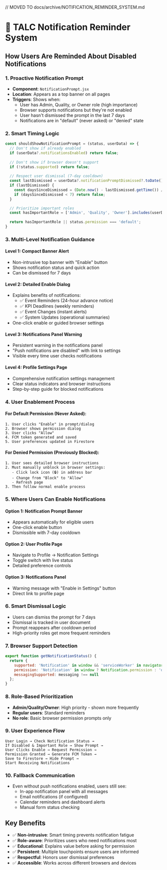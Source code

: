 // MOVED TO docs/archive/NOTIFICATION_REMINDER_SYSTEM.md
# 🔔 TALC Notification Reminder System

## How Users Are Reminded About Disabled Notifications

### 1. **Proactive Notification Prompt** 
   - **Component**: `NotificationPrompt.jsx`
   - **Location**: Appears as a top banner on all pages
   - **Triggers**: Shows when:
     - User has Admin, Quality, or Owner role (high importance)
     - Browser supports notifications but they're not enabled
     - User hasn't dismissed the prompt in the last 7 days
     - Notifications are in "default" (never asked) or "denied" state

### 2. **Smart Timing Logic**
   ```javascript
   const shouldShowNotificationPrompt = (status, userData) => {
     // Don't show if already enabled
     if (userData?.notificationsEnabled) return false;
     
     // Don't show if browser doesn't support
     if (!status.supported) return false;
     
     // Respect user dismissal (7-day cooldown)
     const lastDismissed = userData?.notificationPromptDismissed?.toDate();
     if (lastDismissed) {
       const daysSinceDismissed = (Date.now() - lastDismissed.getTime()) / (1000 * 60 * 60 * 24);
       if (daysSinceDismissed < 7) return false;
     }

     // Prioritize important roles
     const hasImportantRole = ['Admin', 'Quality', 'Owner'].includes(userData?.role);
     
     return hasImportantRole || status.permission === 'default';
   }
   ```

### 3. **Multi-Level Notification Guidance**

   #### **Level 1: Compact Banner Alert**
   - Non-intrusive top banner with "Enable" button
   - Shows notification status and quick action
   - Can be dismissed for 7 days

   #### **Level 2: Detailed Enable Dialog**
   - Explains benefits of notifications:
     - ✅ Event Reminders (24-hour advance notice)
     - ✅ KPI Deadlines (weekly reminders)
     - ✅ Event Changes (instant alerts)
     - ✅ System Updates (operational summaries)
   - One-click enable or guided browser settings

   #### **Level 3: Notifications Panel Warning**
   - Persistent warning in the notifications panel
   - "Push notifications are disabled" with link to settings
   - Visible every time user checks notifications

   #### **Level 4: Profile Settings Page**
   - Comprehensive notification settings management
   - Clear status indicators and browser instructions
   - Step-by-step guide for blocked notifications

### 4. **User Enablement Process**

   #### **For Default Permission (Never Asked):**
   ```
   1. User clicks "Enable" in prompt/dialog
   2. Browser shows permission dialog
   3. User clicks "Allow"
   4. FCM token generated and saved
   5. User preferences updated in Firestore
   ```

   #### **For Denied Permission (Previously Blocked):**
   ```
   1. User sees detailed browser instructions
   2. Must manually unblock in browser settings:
      - Click lock icon (🔒) in address bar
      - Change from "Block" to "Allow"
      - Refresh page
   3. Then follow normal enable process
   ```

### 5. **Where Users Can Enable Notifications**

   #### **Option 1: Notification Prompt Banner**
   - Appears automatically for eligible users
   - One-click enable button
   - Dismissible with 7-day cooldown

   #### **Option 2: User Profile Page**
   - Navigate to Profile → Notification Settings
   - Toggle switch with live status
   - Detailed preference controls

   #### **Option 3: Notifications Panel**
   - Warning message with "Enable in Settings" button
   - Direct link to profile page

### 6. **Smart Dismissal Logic**
   - Users can dismiss the prompt for 7 days
   - Dismissal is tracked in user document
   - Prompt reappears after cooldown period
   - High-priority roles get more frequent reminders

### 7. **Browser Support Detection**
   ```javascript
   export function getNotificationStatus() {
     return {
       supported: 'Notification' in window && 'serviceWorker' in navigator,
       permission: 'Notification' in window ? Notification.permission : 'default',
       messagingSupported: messaging !== null
     };
   }
   ```

### 8. **Role-Based Prioritization**
   - **Admin/Quality/Owner**: High priority - shown more frequently
   - **Regular users**: Standard reminders
   - **No role**: Basic browser permission prompts only

### 9. **User Experience Flow**
   ```
   User Login → Check Notification Status → 
   If Disabled & Important Role → Show Prompt →
   User Clicks Enable → Request Permission →
   Permission Granted → Generate FCM Token →
   Save to Firestore → Hide Prompt →
   Start Receiving Notifications
   ```

### 10. **Fallback Communication**
   - Even without push notifications enabled, users still see:
     - In-app notification panel with all messages
     - Email notifications (if configured)
     - Calendar reminders and dashboard alerts
     - Manual form status checking

## Key Benefits
- ✅ **Non-intrusive**: Smart timing prevents notification fatigue
- ✅ **Role-aware**: Prioritizes users who need notifications most
- ✅ **Educational**: Explains value before asking for permission
- ✅ **Persistent**: Multiple touchpoints ensure users are informed
- ✅ **Respectful**: Honors user dismissal preferences
- ✅ **Accessible**: Works across different browsers and devices